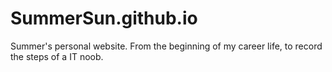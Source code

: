 SummerSun.github.io
===================

Summer's personal website.
From the beginning of my career life, to record the steps of a IT noob.
